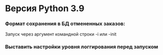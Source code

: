 # Версия Python 3.9
### Формат сохранения в БД отмененных заказов:
Запуск через аргумент командной строки -i или -init

### Выставить настройки уровня логгирования перед запуском